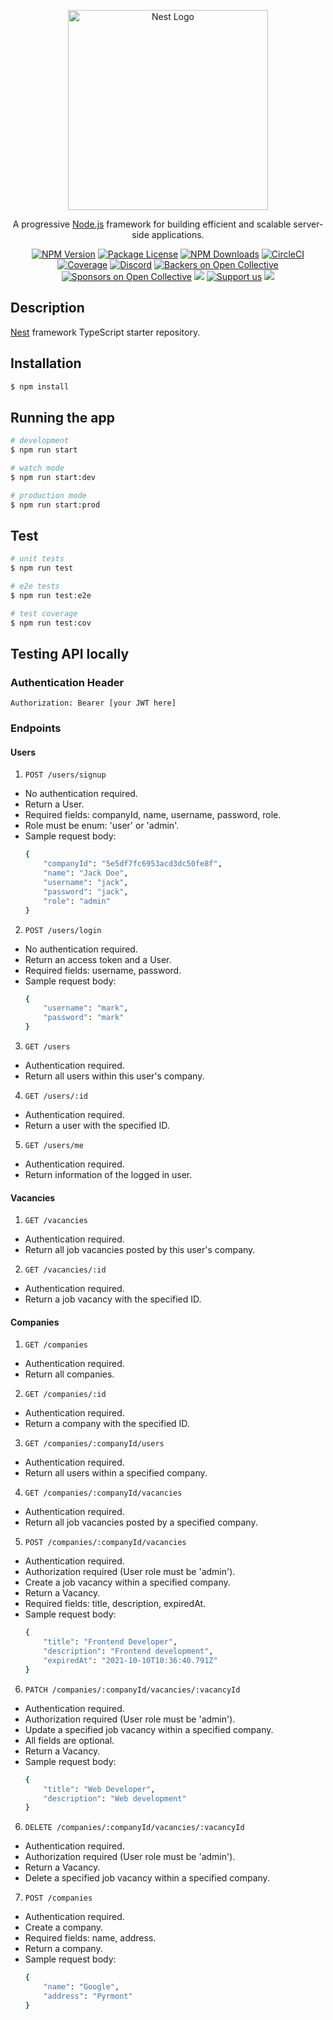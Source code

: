 <p align="center">
  <a href="http://nestjs.com/" target="blank"><img src="https://nestjs.com/img/logo_text.svg" width="320" alt="Nest Logo" /></a>
</p>

[circleci-image]: https://img.shields.io/circleci/build/github/nestjs/nest/master?token=abc123def456
[circleci-url]: https://circleci.com/gh/nestjs/nest

  <p align="center">A progressive <a href="http://nodejs.org" target="_blank">Node.js</a> framework for building efficient and scalable server-side applications.</p>
    <p align="center">
<a href="https://www.npmjs.com/~nestjscore" target="_blank"><img src="https://img.shields.io/npm/v/@nestjs/core.svg" alt="NPM Version" /></a>
<a href="https://www.npmjs.com/~nestjscore" target="_blank"><img src="https://img.shields.io/npm/l/@nestjs/core.svg" alt="Package License" /></a>
<a href="https://www.npmjs.com/~nestjscore" target="_blank"><img src="https://img.shields.io/npm/dm/@nestjs/common.svg" alt="NPM Downloads" /></a>
<a href="https://circleci.com/gh/nestjs/nest" target="_blank"><img src="https://img.shields.io/circleci/build/github/nestjs/nest/master" alt="CircleCI" /></a>
<a href="https://coveralls.io/github/nestjs/nest?branch=master" target="_blank"><img src="https://coveralls.io/repos/github/nestjs/nest/badge.svg?branch=master#9" alt="Coverage" /></a>
<a href="https://discord.gg/G7Qnnhy" target="_blank"><img src="https://img.shields.io/badge/discord-online-brightgreen.svg" alt="Discord"/></a>
<a href="https://opencollective.com/nest#backer" target="_blank"><img src="https://opencollective.com/nest/backers/badge.svg" alt="Backers on Open Collective" /></a>
<a href="https://opencollective.com/nest#sponsor" target="_blank"><img src="https://opencollective.com/nest/sponsors/badge.svg" alt="Sponsors on Open Collective" /></a>
  <a href="https://paypal.me/kamilmysliwiec" target="_blank"><img src="https://img.shields.io/badge/Donate-PayPal-ff3f59.svg"/></a>
    <a href="https://opencollective.com/nest#sponsor"  target="_blank"><img src="https://img.shields.io/badge/Support%20us-Open%20Collective-41B883.svg" alt="Support us"></a>
  <a href="https://twitter.com/nestframework" target="_blank"><img src="https://img.shields.io/twitter/follow/nestframework.svg?style=social&label=Follow"></a>
</p>
  <!--[![Backers on Open Collective](https://opencollective.com/nest/backers/badge.svg)](https://opencollective.com/nest#backer)
  [![Sponsors on Open Collective](https://opencollective.com/nest/sponsors/badge.svg)](https://opencollective.com/nest#sponsor)-->

## Description

[Nest](https://github.com/nestjs/nest) framework TypeScript starter repository.

## Installation

```bash
$ npm install
```

## Running the app

```bash
# development
$ npm run start

# watch mode
$ npm run start:dev

# production mode
$ npm run start:prod
```

## Test

```bash
# unit tests
$ npm run test

# e2e tests
$ npm run test:e2e

# test coverage
$ npm run test:cov
```

## Testing API locally
### Authentication Header
`Authorization: Bearer [your JWT here]`

### Endpoints
#### Users
1. `POST /users/signup`
- No authentication required. 
- Return a User.
- Required fields: companyId, name, username, password, role.
- Role must be enum: 'user' or 'admin'.
- Sample request body: 
    ```bash
    {
        "companyId": "5e5df7fc6953acd3dc50fe8f",
        "name": "Jack Doe",
        "username": "jack",
        "password": "jack",
        "role": "admin"
    }
    ```

2. `POST /users/login`
- No authentication required. 
- Return an access token and a User.
- Required fields: username, password.
- Sample request body: 
    ```bash
    {
        "username": "mark",
        "password": "mark"
    }
    ```

3. `GET /users`
- Authentication required. 
- Return all users within this user's company.

4. `GET /users/:id`
- Authentication required. 
- Return a user with the specified ID.

5. `GET /users/me`
- Authentication required. 
- Return information of the logged in user.

#### Vacancies
1. `GET /vacancies`
- Authentication required. 
- Return all job vacancies posted by this user's company.

2. `GET /vacancies/:id`
- Authentication required. 
- Return a job vacancy with the specified ID.

#### Companies
1. `GET /companies`
- Authentication required. 
- Return all companies.

2. `GET /companies/:id`
- Authentication required. 
- Return a company with the specified ID.

3. `GET /companies/:companyId/users`
- Authentication required. 
- Return all users within a specified company.

4. `GET /companies/:companyId/vacancies`
- Authentication required. 
- Return all job vacancies posted by a specified company.

5. `POST /companies/:companyId/vacancies`
- Authentication required.
- Authorization required (User role must be 'admin').
- Create a job vacancy within a specified company.
- Return a Vacancy.
- Required fields: title, description, expiredAt.
- Sample request body: 
    ```bash
    {
        "title": "Frontend Developer",
        "description": "Frontend development",
        "expiredAt": "2021-10-10T10:36:40.791Z"
    }
    ```

6. `PATCH /companies/:companyId/vacancies/:vacancyId`
- Authentication required.
- Authorization required (User role must be 'admin').
- Update a specified job vacancy within a specified company.
- All fields are optional.
- Return a Vacancy.
- Sample request body: 
    ```bash
    {
        "title": "Web Developer",
        "description": "Web development"
    }
    ```

6. `DELETE /companies/:companyId/vacancies/:vacancyId`
- Authentication required.
- Authorization required (User role must be 'admin').
- Return a Vacancy.
- Delete a specified job vacancy within a specified company.

7. `POST /companies`
- Authentication required.
- Create a company.
- Required fields: name, address.
- Return a company.
- Sample request body: 
    ```bash
    {
        "name": "Google",
        "address": "Pyrmont"
    }
    ```
